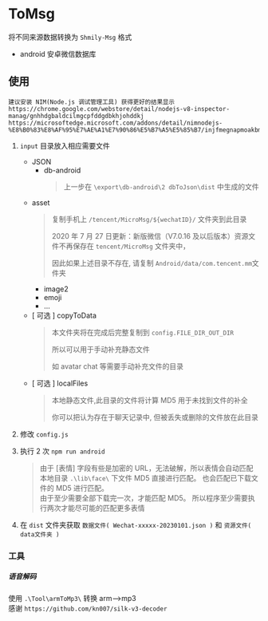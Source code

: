 # ToMsg

将不同来源数据转换为 `Shmily-Msg` 格式

-   android 安卓微信数据库


## 使用

```
建议安装 NIM(Node.js 调试管理工具) 获得更好的结果显示
https://chrome.google.com/webstore/detail/nodejs-v8-inspector-manag/gnhhdgbaldcilmgcpfddgdbkhjohddkj
https://microsoftedge.microsoft.com/addons/detail/nimnodejs-%E8%B0%83%E8%AF%95%E7%AE%A1%E7%90%86%E5%B7%A5%E5%85%B7/injfmegnapmoakbmnmnecjabigpdjeme
```

1.  `input` 目录放入相应需要文件

    -   JSON 
        -   db-android
              > 上一步在 `\export\db-android\2 dbToJson\dist` 中生成的文件
    -   asset
          > 复制手机上 `/tencent/MicroMsg/${wechatID}/` 文件夹到此目录
          > 
          > 2020 年 7 月 27 日更新：新版微信（V7.0.16 及以后版本）资源文件不再保存在 `tencent/MicroMsg` 文件夹中，
          >
          > 因此如果上述目录不存在, 请复制 `Android/data/com.tencent.mm`文件夹
        - image2
        - emoji
        - ...
    -   [ 可选 ] copyToData 
        >   本文件夹将在完成后完整复制到 `config.FILE_DIR_OUT_DIR`
        > 
        >   所以可以用于手动补充静态文件
        > 
        >   如 avatar chat 等需要手动补充文件的目录
    -   [ 可选 ] localFiles 
        > 本地静态文件,此目录的文件将计算 MD5 用于未找到文件的补全
        >
        > 你可以把认为存在于聊天记录中, 但被丢失或删除的文件放在此目录

2.  修改 `config.js`
3.  执行 2 次 `npm run android`
   
    > 由于 [表情] 字段有些是加密的 URL，无法破解，所以表情会自动匹配本地目录 `.\lib\face\` 下文件 MD5 直接进行匹配。 也会匹配已下载文件的 MD5 进行匹配。 <br/>
    > 由于至少需要全部下载完一次，才能匹配 MD5。 所以程序至少需要执行两次才能尽可能的匹配更多表情

5. 在 `dist` 文件夹获取 `数据文件( Wechat-xxxxx-20230101.json )` 和 `资源文件( data文件夹 )`

### 工具

##### 语音解码

使用 `.\Tool\armToMp3\` 转换 arm-->mp3 <br/>
感谢 `https://github.com/kn007/silk-v3-decoder`

